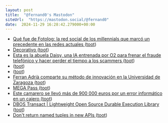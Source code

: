 ```yaml
---
layout: post
title:  "@fernand0's Mastodon"
siteUrl:  "https://mastodon.social/@fernand0"
date:  2024-11-29 16:28:42.279000+00:00
---
```

*  [Qué fue de Fotolog: la red social de los millennials que marcó un precedente en las redes actuales ](https://www.genbeta.com/a-fondo/que-fue-fotolog-red-social-millennials-que-se-rindio-a-instagram-nueva-tecnologi) ([toot](https://mastodon.social/@fernand0/113567185127187100))
*  [Decorativo ](https://www.flickr.com/photos/fernand0/54147735142) ([toot](https://mastodon.social/@fernand0/113566985860313700))
*  [Esta es la abuela Daisy, una IA entrenada por O2 para frenar el fraude telefónico y hacer perder el tiempo a los scammers ](https://bandaancha.eu/articulos/esta-abuela-daisy-ia-entrenada-o2-frenar-1114) ([toot](https://mastodon.social/@fernand0/113566983538265209))
*  [ ](https://masto.ai/@trinux) ([toot](https://mastodon.social/@fernand0/113566612819549025))
*  [ ](https://mastodon.social/users/fernand0/statuses/113566611770912888/activity) ([toot](https://mastodon.social/users/fernand0/statuses/113566611770912888/activity))
*  [Ferran Adrià comparte su método de innovación en la Universidad de Zaragoza ](https://www.ondacero.es/emisoras/aragon/noticias/ferran-adria-comparte-metodo-innovacion-universidad-zaragoza_2024112567446c2e488d69000107ea2d.htm) ([toot](https://mastodon.social/@fernand0/113566225739963175))
*  [MEGA Pass ](https://mega.io/es/pas) ([toot](https://mastodon.social/@fernand0/113566073371985893))
*  [Este camarero se llevó más de 900 000 euros por un error informático en un cajero ](https://www.vice.com/es/article/este-camarero-se-llevo-mas-de-900-000-euros-por-un-error-informatico-en-un-cajero) ([toot](https://mastodon.social/@fernand0/113565836527019504))
*  [DBOS Transact \| Lightweight Open Source Durable Execution Library ](https://www.dbos.dev/dbos-transac) ([toot](https://mastodon.social/@fernand0/113565566866702383))
*  [Don't return named tuples in new APIs ](https://snarky.ca/dont-use-named-tuples-in-new-apis) ([toot](https://mastodon.social/@fernand0/113564516148362727))
